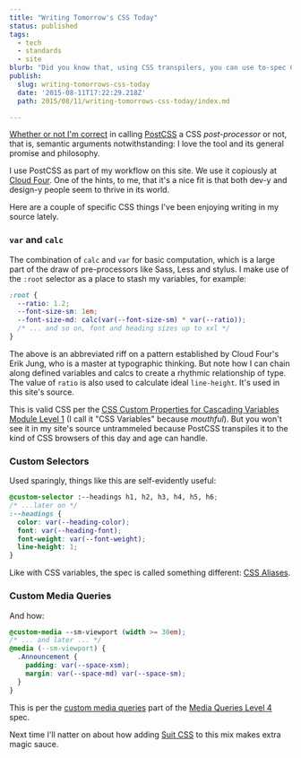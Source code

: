 ```yaml
---
title: "Writing Tomorrow's CSS Today"
status: published
tags:
  - tech
  - standards
  - site
blurb: "Did you know that, using CSS transpilers, you can use to-spec CSS of the future, today? Here are some of the magical things I'm using these days."
publish:
  slug: writing-tomorrows-css-today
  date: '2015-08-11T17:22:29.218Z'
  path: 2015/08/11/writing-tomorrows-css-today/index.md

---
```


[Whether or not I'm correct](http://alistapart.com/column/what-will-save-us-from-the-dark-side-of-pre-processors) in calling [PostCSS](https://github.com/postcss/postcss) a CSS _post-processor_ or not, that is, semantic arguments notwithstanding: I love the tool and its general promise and philosophy.

I use PostCSS as part of my workflow on this site. We use it copiously at [Cloud Four](http://www.cloudfour.com). One of the hints, to me, that it's a nice fit is that both dev-y and design-y people seem to thrive in its world.

Here are a couple of specific CSS things I've been enjoying writing in my source lately.

### `var` and `calc`

The combination of `calc` and `var` for basic computation, which is a large part of the draw of pre-processors like Sass, Less and stylus. I make use of the `:root` selector as a place to stash my variables, for example:

```css
:root {
  --ratio: 1.2;
  --font-size-sm: 1em;
  --font-size-md: calc(var(--font-size-sm) * var(--ratio));
  /* ... and so on, font and heading sizes up to xxl */
}
```

The above is an abbreviated riff on a pattern established by Cloud Four's Erik Jung, who is a master at typographic thinking. But note how I can chain along defined variables and calcs to create a rhythmic relationship of type. The value of `ratio` is also used to calculate ideal `line-height`. It's used in this site's source.

This is valid CSS per the [CSS Custom Properties for Cascading Variables Module Level 1](http://www.w3.org/TR/css-variables/) (I call it "CSS Variables" because _mouthful_). But you won't see it in my site's source untrammeled because PostCSS transpiles it to the kind of CSS browsers of this day and age can handle.

### Custom Selectors

Used sparingly, things like this are self-evidently useful:

```css
@custom-selector :--headings h1, h2, h3, h4, h5, h6;
/* ...later on */
:--headings {
  color: var(--heading-color);
  font: var(--heading-font);
  font-weight: var(--font-weight);
  line-height: 1;
}
```

Like with CSS variables, the spec is called something different: [CSS Aliases](http://tabatkins.github.io/specs/css-aliases/).

### Custom Media Queries

And how:

```css
@custom-media --sm-viewport (width >= 30em);
/* ... and later ... */
@media (--sm-viewport) {
  .Announcement {
    padding: var(--space-xsm);
    margin: var(--space-md) var(--space-sm);
  }
}
```

This is per the [custom media queries](https://drafts.csswg.org/mediaqueries/#custom-mq) part of the [Media Queries Level 4](https://drafts.csswg.org/mediaqueries/) spec.

Next time I'll natter on about how adding [Suit CSS](https://suitcss.github.io/) to this mix makes extra magic sauce.
